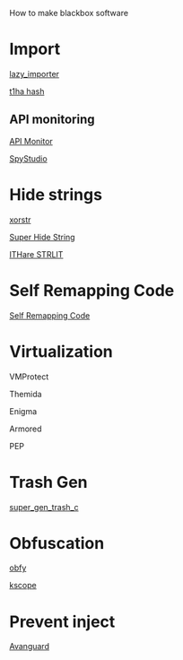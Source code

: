 How to make blackbox software

# Import 
[lazy_importer](https://github.com/JustasMasiulis/lazy_importer)

[t1ha hash](https://github.com/lurumdare/ScyllaHideDetector/tree/hide/winapi_hash)

## API monitoring
[API Monitor](http://www.rohitab.com/apimonitor)

[SpyStudio](https://www.nektra.com/products/spystudio-api-monitor/)

# Hide strings
[xorstr](https://github.com/JustasMasiulis/xorstr)

[Super Hide String](https://github.com/XShar/Super_Hide_String)

[ITHare STRLIT](https://github.com/ITHare/kscope/blob/master/src/kscope.h#L822)
# Self Remapping Code
[Self Remapping Code](https://github.com/changeofpace/Self-Remapping-Code)

# Virtualization
VMProtect

Themida

Enigma

Armored

PEP

# Trash Gen
[super_gen_trash_c](https://github.com/XShar/super_gen_trash_c)

# Obfuscation
[obfy](https://github.com/fritzone/obfy)

[kscope](https://github.com/ITHare/kscope)

# Prevent inject
[Avanguard](https://github.com/HoShiMin/Avanguard)
